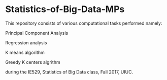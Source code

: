# Statistics-of-Big-Data-MPs
This repository consists of various computational tasks performed namely:

Principal Component Analysis

Regression analysis

K means algorithm

Greedy K centers algrithm

during the IE529, Statistics of Big Data class, Fall 2017, UIUC.

